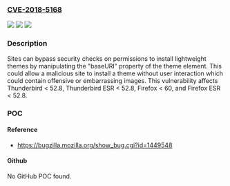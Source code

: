 ### [CVE-2018-5168](https://cve.mitre.org/cgi-bin/cvename.cgi?name=CVE-2018-5168)
![](https://img.shields.io/static/v1?label=Product&message=Firefox%20ESR&color=blue)
![](https://img.shields.io/static/v1?label=Version&message=%3C%2052.8%20&color=brighgreen)
![](https://img.shields.io/static/v1?label=Vulnerability&message=Lightweight%20themes%20can%20be%20installed%20without%20user%20interaction&color=brighgreen)

### Description

Sites can bypass security checks on permissions to install lightweight themes by manipulating the "baseURI" property of the theme element. This could allow a malicious site to install a theme without user interaction which could contain offensive or embarrassing images. This vulnerability affects Thunderbird < 52.8, Thunderbird ESR < 52.8, Firefox < 60, and Firefox ESR < 52.8.

### POC

#### Reference
- https://bugzilla.mozilla.org/show_bug.cgi?id=1449548

#### Github
No GitHub POC found.

